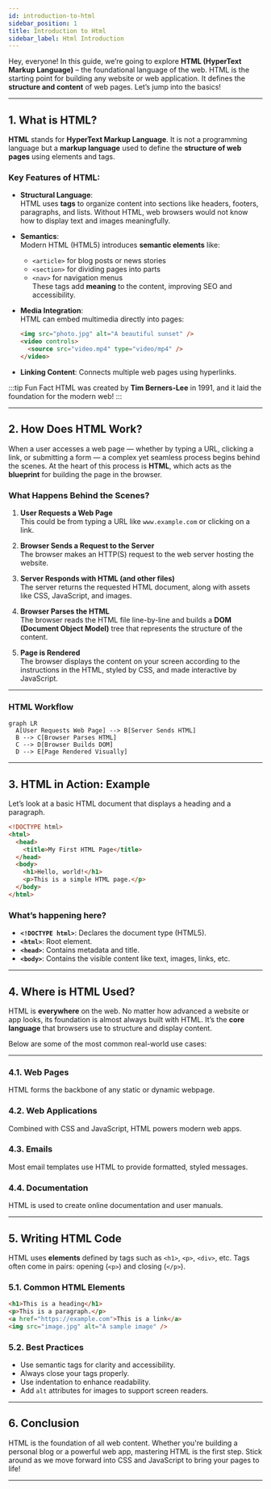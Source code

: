 ```yaml
---
id: introduction-to-html
sidebar_position: 1
title: Introduction to Html
sidebar_label: Html Introduction
---
```


Hey, everyone!  In this guide, we’re going to explore **HTML (HyperText Markup Language)** – the foundational language of the web. HTML is the starting point for building any website or web application. It defines the **structure and content** of web pages. Let’s jump into the basics!

---

## 1. What is HTML?

**HTML** stands for **HyperText Markup Language**. It is not a programming language but a **markup language** used to define the **structure of web pages** using elements and tags.

### Key Features of HTML:


- **Structural Language**:  
  HTML uses **tags** to organize content into sections like headers, footers, paragraphs, and lists. Without HTML, web browsers would not know how to display text and images meaningfully.

- **Semantics**:  
  Modern HTML (HTML5) introduces **semantic elements** like:
  - `<article>` for blog posts or news stories
  - `<section>` for dividing pages into parts
  - `<nav>` for navigation menus  
  These tags add **meaning** to the content, improving SEO and accessibility.

- **Media Integration**:  
  HTML can embed multimedia directly into pages:
  
  ```html
  <img src="photo.jpg" alt="A beautiful sunset" />
  <video controls>
    <source src="video.mp4" type="video/mp4" />
  </video>
- **Linking Content**: Connects multiple web pages using hyperlinks.

:::tip Fun Fact
HTML was created by **Tim Berners-Lee** in 1991, and it laid the foundation for the modern web!
:::

---
## 2. How Does HTML Work?

When a user accesses a web page — whether by typing a URL, clicking a link, or submitting a form — a complex yet seamless process begins behind the scenes. At the heart of this process is **HTML**, which acts as the **blueprint** for building the page in the browser.

### What Happens Behind the Scenes?

1. **User Requests a Web Page**  
   This could be from typing a URL like `www.example.com` or clicking on a link.

2. **Browser Sends a Request to the Server**  
   The browser makes an HTTP(S) request to the web server hosting the website.

3. **Server Responds with HTML (and other files)**  
   The server returns the requested HTML document, along with assets like CSS, JavaScript, and images.

4. **Browser Parses the HTML**  
   The browser reads the HTML file line-by-line and builds a **DOM (Document Object Model)** tree that represents the structure of the content.

5. **Page is Rendered**  
   The browser displays the content on your screen according to the instructions in the HTML, styled by CSS, and made interactive by JavaScript.

---

### HTML Workflow

```mermaid
graph LR
  A[User Requests Web Page] --> B[Server Sends HTML]
  B --> C[Browser Parses HTML]
  C --> D[Browser Builds DOM]
  D --> E[Page Rendered Visually]
```

---

## 3. HTML in Action: Example

Let’s look at a basic HTML document that displays a heading and a paragraph.

```html
<!DOCTYPE html>
<html>
  <head>
    <title>My First HTML Page</title>
  </head>
  <body>
    <h1>Hello, world!</h1>
    <p>This is a simple HTML page.</p>
  </body>
</html>
```

### What’s happening here?
- **`<!DOCTYPE html>`**: Declares the document type (HTML5).
- **`<html>`**: Root element.
- **`<head>`**: Contains metadata and title.
- **`<body>`**: Contains the visible content like text, images, links, etc.

---

## 4. Where is HTML Used?

HTML is **everywhere** on the web. No matter how advanced a website or app looks, its foundation is almost always built with HTML. It’s the **core language** that browsers use to structure and display content.

Below are some of the most common real-world use cases:

---
### 4.1. Web Pages
HTML forms the backbone of any static or dynamic webpage.

### 4.2. Web Applications
Combined with CSS and JavaScript, HTML powers modern web apps.

### 4.3. Emails
Most email templates use HTML to provide formatted, styled messages.

### 4.4. Documentation
HTML is used to create online documentation and user manuals.

---

## 5. Writing HTML Code

HTML uses **elements** defined by tags such as `<h1>`, `<p>`, `<div>`, etc. Tags often come in pairs: opening (`<p>`) and closing (`</p>`).

### 5.1. Common HTML Elements

```html
<h1>This is a heading</h1>
<p>This is a paragraph.</p>
<a href="https://example.com">This is a link</a>
<img src="image.jpg" alt="A sample image" />
```

### 5.2. Best Practices

- Use semantic tags for clarity and accessibility.
- Always close your tags properly.
- Use indentation to enhance readability.
- Add `alt` attributes for images to support screen readers.

---

## 6. Conclusion

HTML is the foundation of all web content. Whether you're building a personal blog or a powerful web app, mastering HTML is the first step. Stick around as we move forward into CSS and JavaScript to bring your pages to life!

---

